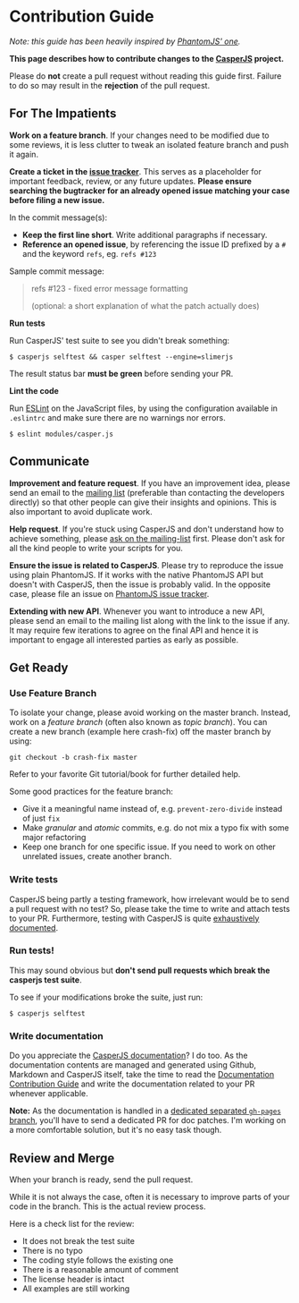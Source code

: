 # Contribution Guide

*Note: this guide has been heavily inspired by [PhantomJS' one](https://github.com/ariya/phantomjs/blob/master/CONTRIBUTING.md).*

**This page describes how to contribute changes to the [CasperJS](http://casperjs.org/) project.**

Please do **not** create a pull request without reading this guide first. Failure to do so may result in the **rejection** of the pull request.

## For The Impatients

**Work on a feature branch**.
If your changes need to be modified due to some reviews, it is less clutter to tweak an isolated feature branch and push it again.

**Create a ticket in the [issue tracker](https://github.com/casperjs/casperjs/issues/)**.
This serves as a placeholder for important feedback, review, or any future updates. **Please ensure searching the bugtracker for an already opened issue matching your case before filing a new issue.**

In the commit message(s):

* **Keep the first line short**. Write additional paragraphs if necessary.
* **Reference an opened issue**, by referencing the issue ID prefixed by a `#` and the keyword `refs`, eg. `refs #123`

Sample commit message:

> refs #123 - fixed error message formatting
>
> (optional: a short explanation of what the patch actually does)

**Run tests**

Run CasperJS' test suite to see you didn't break something:

    $ casperjs selftest && casper selftest --engine=slimerjs

The result status bar **must be green** before sending your PR.

**Lint the code**

Run [ESLint](http://eslint.org) on the JavaScript files, by using the configuration available in `.eslintrc` and make sure there are no warnings nor errors.

    $ eslint modules/casper.js

## Communicate

**Improvement and feature request**. If you have an improvement idea, please send an email to the [mailing list](http://groups.google.com/group/casperjs) (preferable than contacting the developers directly) so that other people can give their insights and opinions. This is also important to avoid duplicate work.

**Help request**. If you're stuck using CasperJS and don't understand how to achieve something, please [ask on the mailing-list](https://groups.google.com/forum/#!forum/casperjs) first. Please don't ask for all the kind people to write your scripts for you.

**Ensure the issue is related to CasperJS**. Please try to reproduce the issue using plain PhantomJS. If it works with the native PhantomJS API but doesn't with CasperJS, then the issue is probably valid. In the opposite case, please file an issue on [PhantomJS issue tracker](http://code.google.com/p/phantomjs/issues/list).

**Extending with new API**. Whenever you want to introduce a new API, please send an email to the mailing list along with the link to the issue if any. It may require few iterations to agree on the final API and hence it is important to engage all interested parties as early as possible.

## Get Ready

### Use Feature Branch

To isolate your change, please avoid working on the master branch. Instead, work on a *feature branch* (often also known as *topic branch*). You can create a new branch (example here crash-fix) off the master branch by using:

    git checkout -b crash-fix master

Refer to your favorite Git tutorial/book for further detailed help.

Some good practices for the feature branch:

* Give it a meaningful name instead of, e.g. `prevent-zero-divide` instead of just `fix`
* Make *granular* and *atomic* commits, e.g. do not mix a typo fix with some major refactoring
* Keep one branch for one specific issue. If you need to work on other unrelated issues, create another branch.

### Write tests

CasperJS being partly a testing framework, how irrelevant would be to send a pull request with no test? So, please take the time to write and attach tests to your PR. Furthermore, testing with CasperJS is quite [exhaustively documented](http://casperjs.org/testing.html).

### Run tests!

This may sound obvious but **don't send pull requests which break the casperjs test suite**.

To see if your modifications broke the suite, just run:

    $ casperjs selftest

### Write documentation

Do you appreciate the [CasperJS documentation](http://casperjs.org/)? I do too. As the documentation contents are managed and generated using Github, Markdown and CasperJS itself, take the time to read the [Documentation Contribution Guide](https://github.com/casperjs/casperjs/blob/gh-pages/README.md#casperjs-documentation) and write the documentation related to your PR whenever applicable.

**Note:** As the documentation is handled in a [dedicated separated `gh-pages` branch](https://github.com/casperjs/casperjs/tree/gh-pages), you'll have to send a dedicated PR for doc patches. I'm working on a more comfortable solution, but it's no easy task though.

## Review and Merge

When your branch is ready, send the pull request.

While it is not always the case, often it is necessary to improve parts of your code in the branch. This is the actual review process.

Here is a check list for the review:

* It does not break the test suite
* There is no typo
* The coding style follows the existing one
* There is a reasonable amount of comment
* The license header is intact
* All examples are still working
